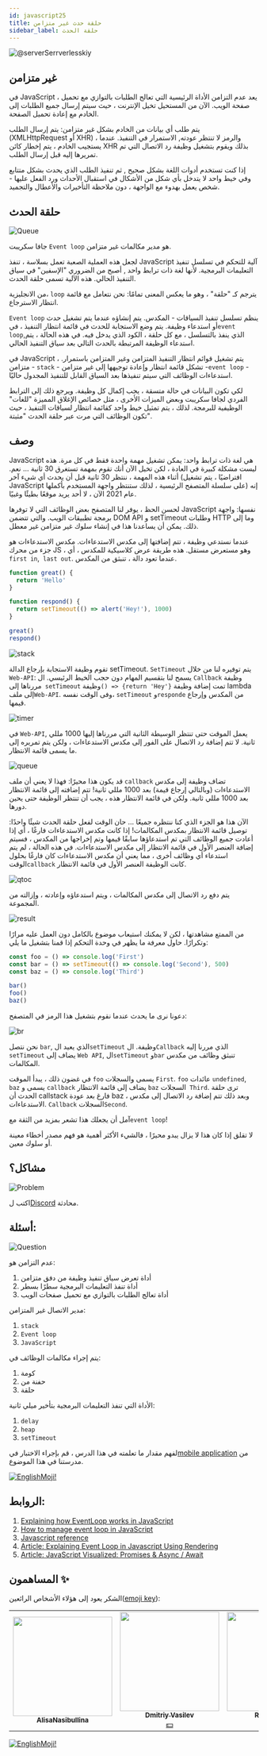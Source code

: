 ```yaml
---
id: javascript25
title: حلقة حدث غير متزامن
sidebar_label: حلقة الحدث
---
```


![@serverSerrverlesskiy](/img/javascript/headers/26.jpg)

## غير متزامن

في JavaScript ، يعد عدم التزامن الأداة الرئيسية التي تعالج الطلبات بالتوازي مع تحميل صفحة الويب. الآن من المستحيل تخيل الإنترنت ، حيث سيتم إرسال جميع الطلبات إلى الخادم مع إعادة تحميل الصفحة.

يتم طلب أي بيانات من الخادم بشكل غير متزامن: يتم إرسال الطلب (XMLHttpRequest أو XHR) ، والرمز لا تنتظر عودته, الاستمرار في التنفيذ. عندما يستجيب الخادم ، يتم إخطار كائن XHR بذلك ويقوم بتشغيل وظيفة رد الاتصال التي تم تمريرها إليه قبل إرسال الطلب.

إذا كنت تستخدم أدوات اللغة بشكل صحيح , ثم تنفيذ الطلب الذي يحدث بشكل متتابع وفي خيط واحد لا يتدخل بأي شكل من الأشكال في استقبال الأحداث ورد الفعل عليها - شخص يعمل بهدوء مع الواجهة ، دون ملاحظة التأخيرات والأعطال والتجميد.

## حلقة الحدث

![Queue](https://media.giphy.com/media/5YuhLwDgrgtRVwI7OY/giphy.gif)

جافا سكريبت `Event loop` هو مدير مكالمات غير متزامن.

لجعل هذه العملية الصعبة تعمل بسلاسة ، تنفذ JavaScript آلية للتحكم في تسلسل تنفيذ التعليمات البرمجية. لأنها لغة ذات ترابط واحد , أصبح من الضروري "الإسفين" في سياق التنفيذ الحالي. هذه الآلية تسمى حلقة الحدث.

من الانجليزية، `loop` يترجم كـ "حلقة" ، وهو ما يعكس المعنى تمامًا: نحن نتعامل مع قائمة انتظار الاسترجاع.

`Event loop` ينظم تسلسل تنفيذ السياقات - المكدس. يتم إنشاؤه عندما يتم تشغيل حدث أو استدعاء وظيفة. يتم وضع الاستجابة للحدث في قائمة انتظار التنفيذ ، في`event loop`,الذي ينفذ بالتسلسل ، مع كل حلقة ، الكود الذي يدخل فيه. في هذه الحالة ، يتم استدعاء الوظيفة المرتبطة بالحدث التالي بعد سياق التنفيذ الحالي.

في JavaScript ، يتم تشغيل قوائم انتظار التنفيذ المتزامن وغير المتزامن باستمرار. متزامن - `stack` - تشكل قائمة انتظار وإعادة توجيهها إلى غير متزامن -`event loop` - استدعاءات الوظائف التي سيتم تنفيذها بعد السياق القابل للتنفيذ المجدول حاليًا.

لكي تكون البيانات في حالة متسقة ، يجب إكمال كل وظيفة. ويرجع ذلك إلى الترابط الفردي لجافا سكريبت وبعض الميزات الأخرى ، مثل خصائص الإغلاق المميزة "للغات" الوظيفية للبرمجة. لذلك ، يتم تمثيل خيط واحد كقائمة انتظار لسياقات التنفيذ ، حيث تكون الوظائف التي مرت عبر حلقة الحدث "مثبتة".

## وصف

JavaScript هي لغة ذات ترابط واحد: يمكن تشغيل مهمة واحدة فقط في كل مرة. هذه ليست مشكلة كبيرة في العادة ، لكن تخيل الآن أنك تقوم بمهمة تستغرق 30 ثانية ... نعم. أثناء هذه المهمة ، ننتظر 30 ثانية قبل أن يحدث أي شيء آخر (افتراضيًا ، يتم تشغيل JavaScript على سلسلة المتصفح الرئيسية ، لذلك ستنتظر واجهة المستخدم بأكملها)  إنه عام 2021 الآن ، لا أحد يريد موقعًا بطيئًا وغبيًا.

لحسن الحظ ، يوفر لنا المتصفح بعض الوظائف التي لا توفرها JavaScript نفسها: واجهة برمجة تطبيقات الويب. والتي تتضمن DOM API و setTimeout وطلبات HTTP وما إلى ذلك. يمكن أن يساعدنا هذا في إنشاء سلوك غير متزامن غير معطل.

عندما نستدعي وظيفة ، تتم إضافتها إلى مكدس الاستدعاءات. مكدس الاستدعاءات هو جزء من محرك JS ، وهو مستعرض مستقل. هذه طريقة عرض كلاسيكية للمكدس ، أي `first in`,` last out`. عندما تعود دالة ، تنبثق من المكدس.

```javascript
function great() {
  return 'Hello'
}

function respond() {
  return setTimeout(() => alert('Hey!'), 1000)
}

great()
respond()
```

![stack](/img/javascript/27/stack.gif)

تقوم وظيفة الاستجابة بإرجاع الدالة setTimeout. `SetTimeout` يتم توفيره لنا من خلال` Web-API`: يسمح لنا بتقسيم المهام دون حجب الخيط الرئيسي. ال `Callback` وظيفة مررناها إلى` setTimeout` وظيفة`() => {return 'Hey'}` تمت إضافة وظيفة lambda إلى ملف`Web-API`. وفى الوقت نفسه، `setTimeout` و`responde` من المكدس وإرجاع قيمها.

![timer](/img/javascript/27/timer.gif)

في `Web-API`, يعمل الموقت حتى تنتظر الوسيطة الثانية التي مررناها إليها 1000 مللي ثانية. لا تتم إضافة رد الاتصال على الفور إلى مكدس الاستدعاءات ، ولكن يتم تمريره إلى ما يسمى قائمة الانتظار.

![queue](/img/javascript/27/queue.gif)

قد يكون هذا محيرًا: فهذا لا يعني أن ملف `callback` تضاف وظيفة إلى مكدس الاستدعاءات (وبالتالي إرجاع قيمة) بعد 1000 مللي ثانية! تتم إضافته إلى قائمة الانتظار بعد 1000 مللي ثانية. ولكن في قائمة الانتظار هذه ، يجب أن تنتظر الوظيفة حتى يحين دورها.

الآن هذا هو الجزء الذي كنا ننتظره جميعًا ... حان الوقت لفعل حلقة الحدث شيئًا واحدًا: توصيل قائمة الانتظار بمكدس المكالمات! إذا كانت مكدس الاستدعاءات فارغًا ، أي إذا أعادت جميع الوظائف التي تم استدعاؤها سابقًا قيمها وتم إخراجها من المكدس ، فسيتم إضافة العنصر الأول في قائمة الانتظار إلى مكدس الاستدعاءات. في هذه الحالة ، لم يتم استدعاء أي وظائف أخرى ، مما يعني أن مكدس الاستدعاءات كان فارغًا بحلول الوقت`callback` كانت الوظيفة العنصر الأول في قائمة الانتظار.

![qtoc](/img/javascript/27/qtoc.gif)

يتم دفع رد الاتصال إلى مكدس المكالمات ، ويتم استدعاؤه وإعادته ، وإزالته من المجموعة.

![result](/img/javascript/27/res.gif)

من الممتع مشاهدتها ، لكن لا يمكنك استيعاب موضوع بالكامل دون العمل عليه مرارًا وتكرارًا. حاول معرفة ما يظهر في وحدة التحكم إذا قمنا بتشغيل ما يلي:

```jsx
const foo = () => console.log('First')
const bar = () => setTimeout(() => console.log('Second'), 500)
const baz = () => console.log('Third')

bar()
foo()
baz()
```

دعونا نرى ما يحدث عندما نقوم بتشغيل هذا الرمز في المتصفح:

![br](/img/javascript/27/br.gif)

نحن نتصل `bar`, الذي يعيد ال`setTimeout` وظيفة.
ال`Callback` الذي مررنا إليه `setTimeout` يضاف إلى `Web API`, ال`setTimeout` و`bar` تنبثق وظائف من مكدس المكالمات.

في غضون ذلك ، يبدأ الموقت `foo` يسمى والسجلات `First`. `foo` عائدات `undefined`, `baz` يسمى و `callback` يضاف إلى قائمة الانتظار
`baz` السجلات` Third`. ترى حلقة الحدث أن callstack فارغ بعد عودة baz ، وبعد ذلك تتم إضافة رد الاتصال إلى مكدس الاستدعاءات.
`Callback` السجلات`Second`.

آمل أن يجعلك هذا تشعر بمزيد من الثقة مع`event loop`!

لا تقلق إذا كان هذا لا يزال يبدو محيرًا ، فالشيء الأكثر أهمية هو فهم مصدر أخطاء معينة أو سلوك معين.

## مشاكل؟

![Problem](https://media.giphy.com/media/xTiTnGeUsWOEwsGoG4/giphy.gif)

اكتب ل[Discord](https://discord.gg/6GDAfXn) محادثة.

## أسئلة:

![Question](https://media.giphy.com/media/l0HlRnAWXxn0MhKLK/giphy.gif)

عدم التزامن هو:

1. أداة تعرض سياق تنفيذ وظيفة من دفق متزامن
2. أداة تنفذ التعليمات البرمجية سطرًا بسطر
3. أداة تعالج الطلبات بالتوازي مع تحميل صفحات الويب

مدير الاتصال غير المتزامن:

1. `stack`
2. `Event loop`
3. `JavaScript`

يتم إجراء مكالمات الوظائف في:

1. كومة
2. حفنة من
3. حلقة

الأداة التي تنفذ التعليمات البرمجية بتأخير ميلي ثانية:

1. `delay`
2. `heap`
3. `setTimeout`

<!--
![Description](https://media.giphy.com/media/xT5LMLJOHGWW0PfcYg/giphy.gif)

Схема цикла событий:

![for](/img/javascript/26/00.png)

`Event loop` — это бесконечный цикл, который берёт события из очереди и обрабатывает их.

`Heap` (куча) — объекты собраны в кучу, которая есть не что иное, как название для наименее структурированной части памяти.

`Stack` (стопка, стек) — репрезентация единственного потока выполнения JavaScript-кода . Вызовы функций⚙️ помещаются в стек.

`Browser or Web API’s` (браузерные или веб API) — встроены в браузер и способны предоставлять данные из браузера и окружающей компьютерной    ️ среды и давать возможность выполнять с ними полезные и сложные вещи.

![for](/img/javascript/26/01.png)

## Примеры

![math](https://media.giphy.com/media/3orieN7HEHI0tw8x5C/giphy.gif)

### Пример кода 1

```javascript
function main() {
  console.log('A')
  setTimeout(function exec() {
    console.log('B')
  }, 0)
  console.log('C')
}
main()
// Output
// A
// C
// B
```

Здесь мы видим функцию⚙️ `main`, включающую в себя два 2️⃣ `console.log`, выводящих в консоль `A` и `C`. Между ними находится `setTimeout`, вызов которого выведет в консоль `B` после ожидания в 0 секунд.

![for](/img/javascript/26/02.png)

1. Вызов функции `main` сначала поместит её в стек (в качестве первого элемента `frame`). Потом браузер поместит в стек первое выражение функции `main`, которое представляет собой `console.log('A\)`. Это выражение выполняется и, после завершения, удаляется ➖ из стека. Буква `A` выводится в консоль.
2. Следующее выражение `setTimeout()` с коллбэком `exec()` и временем ожидания в `0` секунд помещается в стек вызовов и выполнение начинается. Функция `setTimeout` использует API браузера для задержки вызова предоставленной функции. Элемент `frame` удаляется ➖ из стека сразу после завершения передачи таймера браузерному API.
3. `console.log('C')` помещается в стек, пока в браузере запускается таймер для вызова функции `exec()`. В этом конкретном случае, поскольку время ожидания составляет `0` секунд, коллбэк (функция `exec()`) будет помещён в `message queue` (очередь сообщений), сразу после того как браузер его получит (в идеале).
4. После выполнения последнего выражения функции `main`, элемент `main` удаляется ➖ из стека вызовов `call stack`, оставляя его пустым. Стек вызовов должен быть пустым, для того чтобы браузер поместил в него элемент из `message queue`. Именно по этой причине даже если в `setTimeout` указано время ожидания в `0` секунд, функция `exec()` не выполняется, пока не закончится выполнение всех элементов в стеке вызовов.
5. Теперь функция `exec()` помещается в стек вызовов и выполняется. Буква `B` выводится в консоль. Вот он — цикл событий `Event Loop` JavaScript.

Таким образом аргумент `delay` в `setTimeout(function, delayTime)` не означает точное время задержки, после которого функция выполнится. Он означает минимальное время ожидания, после которого в какой-нибудь момент времени, функция будет вызвана.

![Wow](https://media.giphy.com/media/QXPmPdudTz4So2P4OQ/giphy.gif)

### Пример кода 2

```javascript
function main() {
  console.log('A')
  setTimeout(function exec() {
    console.log('B')
  }, 0)
  runWhileLoopForNSeconds(3)
  console.log('C')
}

main()

function runWhileLoopForNSeconds(sec) {
  let start = Date.now(),
    now = start
  while (now - start < sec * 1000) {
    now = Date.now()
  }
}
// Output
// A
// C
// B
```

Функция⚙️ `runWhileLoopForNSeconds()` делает именно то, что отражено в её названии. Она постоянно проверяет, прошло ли со времени её вызова то количество секунд, которое передано аргументом. Главное, что нужно помнить — что цикл `while` является блокирующим выражением, и это означает, что его выполнение происходит в стеке вызовов и не использует браузерные API. Таким образом он блокирует все последующие выражения, пока не выполнится до конца.

![for](/img/javascript/26/03.png)

В коде выше, даже несмотря на то, что `setTimeout` имеет задержку в 0 секунд и цикл `while` выполняется 3 секунды, функция⚙️ `exec()` застрянет в очереди сообщений. Цикл `while` будет выполняться в стеке вызовов (в котором один поток), пока не пройдет 3 секунды. И только после того, как стек вызовов опустеет, функция⚙️ `exec()` будет помещена в стек и выполнена.

Таким образом аргумент `delay` в `setTimeout()` не гарантирует начала выполнения после завершения указанной задержки. Он является минимальным временем задержки.

## Контекст исполнения

![goes through the door](https://media.giphy.com/media/3o7TKswXkG2qVFIop2/giphy.gif)

JavaScript — интерпретируемый язык . Это значит, что любой код проходит через интерпретатор, который исполняет его построчно. Но и здесь есть нюансы.

Как только скрипт попадает в интерпретатор, формируются глобальный контекст и глобальная область видимости, в которой держится `Variable Object`, или `VO` — объект переменных  .

Он формируется из переменных вида `Function Declaration` и атрибутов функции⚙️ по следующему принципу. Интерпретатор считывает код и находит все объявления:

- переменных  по ключевому слову `var` (`const` или `let` в ES6 и выше);
- функций, объявленных ключевым словом `function`, без присваивания.

Это складывается в `VO` текущего контекста исполнения. Затем берётся `Variable Object` внешней области видимости и к нему добавляется ➕ сформированный выше `VO`. Сверху он дополняется параметрами функции⚙️ и их значениями на момент исполнения.

При этом нет разницы, в каком месте функции⚙️ они определяются. Переменная  может быть определена в любой части кода , как и функция⚙️.

Рассмотрим скрипт:

```javascript
var a = 10
var c = 7
function func(a, b, d) {
  console.log(a, b, c, d)
  c = a + d
}
var b = 3
func(10, a, b)
console.log(c)
```

`VO` этого скрипта формируется:

1. Из переменной  `a`, значение которой — `undefined`.
2. Переменной  `c`, значение которой — `undefined`.
3. Переменной  `b`, значение которой — `undefined`.
4. Функции `func` с соответствующим телом.

Затем скрипт начнет исполняться по следующему сценарию:

1. В переменную  `a` запишется значение `10`.
2. В переменную `c` запишется значение `7`.
3. В переменную  `b` запишется значение `3`.
4. Будет вызвана функция `func`.
5. Создается контекст исполнения функции `func`.
6. В `VO` контекста исполнения функции `func` будут записаны  переменные  из внешней области видимости: `a`, `c` и `b`, c присвоенными значениями.
7. В `VO` контекста исполнения функции `func` будут созданы переменные  из списка аргументов; поскольку переменные  `a` и `b` уже существуют в VO, добавлена будет только переменная  `d` со значением `undefined`.
8. В переменную  `a` `VO` контекста исполнения функции `func` будет записано  значение `10`.
9. В переменную  `b` `VO` контекста исполнения функции `func` будет записано  значение переменной  a внешней области видимости — `10`.
10. В переменную  `d` `VO` контекста исполнения функции `func` будет записано  значение переменной  `b` внешней области видимости — `3`.
11. Контекст исполнения функции `func` будет запущен.
12. В консоль выведется `10 10 7 3`.
13. В переменную  `c`, находящуюся во внешней области видимости, будет записано  значение `13`.
14. Контекст выполнения функции `func` будет завершён. `VO` функции `func` будет удалён.
15. В консоль выведется `13`.

Теперь перепишем скрипт, добавив `setTimeout` с нулевым тайм-аутом у вызова функции⚙️:

```javascript
var a = 10
var c = 7
function func(a, b, d) {
  console.log(a, b, c, d)
  c = a + d
}
var b = 3
setTimeout(function () {
  func(10, a, b)
}, 0)
console.log(c)
```

На первый взгляд может показаться, что ничего не изменится и функция⚙️ `func` будет выполнена без задержки. Но это не так. На самом деле произойдёт следующее:

1. В переменную  `a` запишется значение `10`.
2. В переменную  `c` запишется значение `7`.
3. В переменную  `b` запишется значение `3`.
4. Функция `func` попадает в пул ожидания.
5. Создаётся контекст исполнения функции `func`.
6. По истечении `0` миллисекунд контекст исполнения функции `func` будет помещён в `event loop`.
7. В консоль выведется `7`.
8. В `VO` контекста исполнения функции `func` будут записаны  переменные  из внешней области видимости: `a`, `c` и `b`, c присвоенными значениями.
9. В `VO` контекста исполнения функции `func` будут созданы переменные  из списка аргументов; поскольку переменные  `a` и `b` уже существуют в `VO`, добавлена будет только переменная  `d` со значением `undefined`.
10. В переменную  `a` `VO` контекста исполнения функции `func` будет записано  значение `10`.
11. В переменную  `b` `VO` контекста исполнения функции `func` будет записано  значение переменной  a внешней области видимости — `10`.
12. В переменную  `d` `VO` контекста исполнения функции `func` будет записано  значение переменной  `b` внешней области видимости — `3`.
13. Контекст исполнения функции `func` будет запущен.
14. В консоль выведется `10 10 7 3`.
15. В переменную  `c`, находящуюся во внешней области видимости, будет записано  значение `13`.
16. Контекст выполнения функции `func` будет завершён; `VO` функции `func` будет удалён.

<!-- ### Примеры

![Math](https://media.giphy.com/media/3o7btPCcdNniyf0ArS/giphy.gif)

`setTimeout` выводит контекст исполнения функции⚙️ из синхронного потока, помещая его в `event loop`. То же самое происходит и с регистрацией событий. Мы можем подписаться на событие при помощи функции⚙️ `addEventListener`. Передавая функцию⚙️ обратного вызова — `callback`, добавляем её в список функций⚙️, которые должны быть вызваны при срабатывании этого события.

Допустим, мы хотим нажатием на кнопку перекрасить её в красный цвет. Код , который это выполняет, выглядит так:

```javascript
var button = document.querySelector('button')

button.addEventListener('click', function (evt) {
  button.style.background = '#f00'
})
```

Более сложный пример: есть две кнопки, первая перекрашивает фон страницы в красный цвет, а вторая — в жёлтый, но у второй перекрашивание фона завёрнуто в `setTimeout` с нулевой задержкой. И мы вручную вызываем событие нажатия сначала на жёлтую кнопку, а потом — на красную.

```javascript
var redButton = document.getElementById(‘red’)
redButton.addEventListener('click', function () {
  document.body.style.background = '#f00'
})
var yellowButton = document.getElementById(‘yellow’)
yellowButton.addEventListener(‘click’, function () {
setTimeout(function () {
         document.body.style.background = ‘#ff0’;
}, 0);
});
yellowButton.click();
redButton.click();
```

Обратите внимание, что исполнение коллбэков событий `click` на кнопках при вызове из кода происходит сразу же, не попадая в `event loop`: `setTimeout` с нулевой задержкой отложил перекраску фона в жёлтый, но функция⚙️ сама была исполнена в момент вызова.

Это происходит из-за того, что события из кода не требуется выполнять асинхронно. Действительно, в такой ситуации мы находимся в предсказуемом окружении, тогда как пользовательские события могут случаться в любой момент.

![Wow](https://media.giphy.com/media/M33UV4NDvkTHa/giphy.gif)


-->

لفهم مقدار ما تعلمته في هذا الدرس ، قم بإجراء الاختبار في[mobile application](http://onelink.to/njhc95) من مدرستنا في هذا الموضوع.

[![EnglishMoji!](/img/logo/englishmoji.png)](https://link-to.app/xvh7Ush9kl)

## الروابط:

1. [Explaining how EventLoop works in JavaScript](https://medium.com/devschacht/javascript-eventloop-explained-f2dcf84e36ee)
2. [How to manage event loop in JavaScript](https://skillbox.ru/media/code/event_loop_chast_1)
3. [Javascript reference](https://javascript.ru/settimeout)
4. [Article: Explaining Event Loop in Javascript Using Rendering](https://bool.dev/blog/detail/obyasnenie-event-loop-v-javascript-s-pomoshchyu-vizualizatsii)
5. [Article: JavaScript Visualized: Promises & Async / Await](https://medium.com/@lydiahallie/javascript-visualized-promises-async-await-a3f1aad8a943)

## المساهمون ✨

الشكر يعود إلى هؤلاء الأشخاص الرائعين([emoji key](https://allcontributors.org/docs/en/emoji-key)):

<!-- ALL-CONTRIBUTORS-LIST:START - Do not remove or modify this section -->
<!-- prettier-ignore-start -->
<!-- markdownlint-disable -->
<table>
  <tr>
    <td align="center"><a href="https://github.com/AlisaNasibullina"><img src="https://avatars3.githubusercontent.com/u/74646904?s=460&v=4" width="200px;" alt=""/><br /><sub><b>AlisaNasibullina</b></sub></a><br /><a href="#mentoring-KoDim-React" title="Mentoring">  </a></td>
    <td align="center"><a href="https://fullstackserverless.github.io/"><img src="https://avatars0.githubusercontent.com/u/6774813?v=4?s=200" width="200px;" alt=""/><br /><sub><b>Dmitriy Vasilev</b></sub></a><br /><a href="#financial-gHashTag" title="Financial">💵</a></td>
  <td align="center"><a href="https://github.com/Resoner2005"><img src="https://avatars1.githubusercontent.com/u/75675814?v=4?s=200" width="200px;" alt=""/><br /><sub><b>Resoner2005</b></sub></a><br /><a href="https://github.com/gHashTag/react-native-village/issues?q=author%3AResoner2005" title="Bug reports">🐛 🎨 </a></td>
  </tr>
</table>

<!-- markdownlint-restore -->
<!-- prettier-ignore-end -->

<!-- ALL-CONTRIBUTORS-LIST:END -->

[![EnglishMoji!](/img/logo/englishmoji.png)](https://link-to.app/xvh7Ush9kl)
